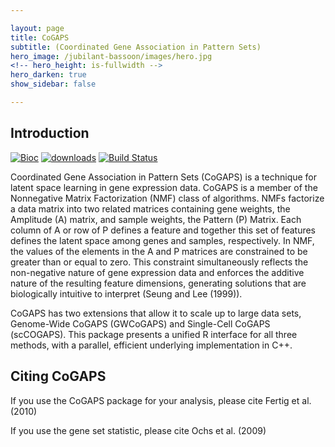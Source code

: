 ```yaml
---

layout: page
title: CoGAPS
subtitle: (Coordinated Gene Association in Pattern Sets)
hero_image: /jubilant-bassoon/images/hero.jpg
<!-- hero_height: is-fullwidth -->
hero_darken: true
show_sidebar: false

---
```


<!-- <img src="/images/CoGAPSLogoSmall.png" alt="CoGAPS Logo" style="float:left;width:150px;height:166px;" style= "margin:right;5px;"> -->

## Introduction

[![Bioc](https://bioconductor.org/images/logo_bioconductor.gif)](https://bioconductor.org/packages/CoGAPS)
[![downloads](https://bioconductor.org/shields/downloads/release/CoGAPS.svg)](http://bioconductor.org/packages/stats/bioc/CoGAPS/)
[![Build Status](https://travis-ci.org/FertigLab/CoGAPS.svg?branch=master)](https://travis-ci.org/FertigLab/CoGAPS)

Coordinated Gene Association in Pattern Sets (CoGAPS) is a technique for latent space learning in gene expression data. CoGAPS is a member of the Nonnegative Matrix Factorization (NMF) class of algorithms. NMFs factorize a data matrix into two related matrices containing gene weights, the Amplitude (A) matrix, and sample weights, the Pattern (P) Matrix. Each column of A or row of P defines a feature and together this set of features defines the latent space among genes and samples, respectively. In NMF, the values of the elements in the A and P matrices are constrained to be greater than or equal to zero. This constraint simultaneously reflects the non-negative nature of gene expression data and enforces the additive nature of the resulting feature dimensions, generating solutions that are biologically intuitive to interpret (Seung and Lee (1999)).

CoGAPS has two extensions that allow it to scale up to large data sets, Genome-Wide CoGAPS (GWCoGAPS) and Single-Cell CoGAPS (scCOGAPS). This package presents a unified R interface for all three methods, with a parallel, efficient underlying implementation in C++.

## Citing CoGAPS

If you use the CoGAPS package for your analysis, please cite Fertig et al. (2010)

If you use the gene set statistic, please cite Ochs et al. (2009)
